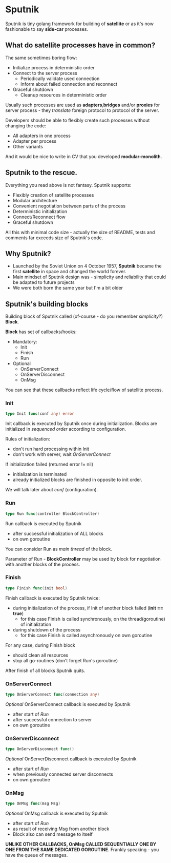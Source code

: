 # Sputnik
Sputnik is tiny golang framework for building of **satellite** or as it's now fashionable to say **side-car** processes.

##  What do satellite processes have in common?
The same sometimes boring flow:
* Initialize process in deterministic order
* Connect to the server process
  * Periodically validate used connection
  * Inform about failed connection and reconnect
* Graceful shutdown
  * Cleanup resources in deterministic order


Usually such processes are used as **adapters**,**bridges** and/or **proxies** for server process - they *translate* foreign protocol to protocol of the server. 
 
Developers should be able to flexibly create such processes without changing the code:
  * All adapters in one process
  * Adapter per process
  * Other variants

And it would be nice to write in CV that you developed **modular-monolith**. 


##  Sputnik to the rescue.
Everything you read above is not fantasy.
Sputnik supports:
* Flexibly creation of satellite processes
* Modular architecture
* Convenient negotiation between parts of the process
* Deterministic initialization
* Connect/Reconnect flow
* Graceful shutdown

All this with minimal code size - actually the size of README, tests and comments far exceeds size of Sputnik's code.

## Why Sputnik?
* Launched by the Soviet Union on 4 October 1957, **Sputnik** became the first **satellite** in space and changed the world forever.
* Main mindset of Sputnik design was - simplicity and reliability that could be adapted to future projects
* We were both born the same year but I'm a bit older


## Sputnik's building blocks
Building block of Sputnik called (of-course - do you remember *simplicity*?)   **Block**.

**Block** has set of callbacks/hooks:
* Mandatory:
  * Init
  * Finish
  * Run
* Optional
  * OnServerConnect
  * OnServerDisconnect
  * OnMsg

You can see that these callbacks reflect life cycle/flow of satellite process.  

### Init

```go
type Init func(conf any) error
```

Init callback is executed by Sputnik once during initialization.
Blocks are initialized in *sequenced order* according to configuration.

Rules of initialization:
 * don't run hard processing within Init
 * don't work with server, wait *OnServerConnect*

If initialization failed (returned error != nil)
 * initialization is terminated
 * already initialized blocks are finished in opposite to init order.


 We will talk later about *conf* (configuration). 

### Run

```go
type Run func(controller BlockController)
```

Run callback is executed by Sputnik
* after successful initialization of ALL blocks
* on own goroutine

You can consider Run as *main thread* of the block.

Parameter of Run - **BlockController** may be used by block for negotiation with another blocks of the process.

### Finish

```go
type Finish func(init bool)
```

Finish callback is executed by Sputnik twice:
* during initialization of the process, if Init of another block failed (**init == true**)
  * for this case Finish is called synchronously, on the thread(goroutine) of initialization
* during shutdown of the process 
  * for this case Finish is called asynchronously on own goroutine

For any case, during Finish block
* should clean all resources
* stop all go-routines (don't forget Run's goroutine)

After finish of all blocks Sputnik quits.

### OnServerConnect

```go
type OnServerConnect func(connection any)
```

*Optional* OnServerConnect callback is executed by Sputnik
* after start of *Run*
* after successful connection to server
* on own goroutine


### OnServerDisconnect

```go
type OnServerDisconnect func()
```
*Optional* OnServerDisconnect callback is executed by Sputnik
* after start of *Run*
* when previously connected server disconnects
* on own goroutine

### OnMsg

```go
type OnMsg func(msg Msg)
```
*Optional*  OnMsg callback is executed by Sputnik 
* after start of *Run*
* as result of receiving Msg from another block
* Block also can send message to itself

**UNLIKE OTHER CALLBACKS, OnMsg CALLED SEQUENTIALLY ONE BY ONE FROM THE SAME DEDICATED GOROUTINE**. Frankly speaking - you have the queue of messages.